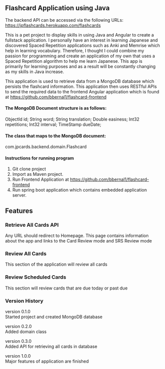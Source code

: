 
## Flashcard Application using Java
The backend API can be accessed via the following URLs:  
https://jpflashcards.herokuapp.com/flashcards

This is a pet project to display skills in using Java and Angular to create a fullstack application. I personally have an interest in learning Japanese and discovered Spaced Repetition applications such as Anki and Memrise which help in learning vocabulary. Therefore, I thought I could combine my passion for programming and create an application of my own that uses a Spaced Repetition algorithm to help me learn Japanese. This app is primarily for learning purposes and as a result will be constantly changing as my skills in Java increase.

This application is used to retrieve data from a MongoDB database which persists the flashcard information. This application then uses RESTful APIs to send the required data to the frontend Angular application which is found at https://github.com/bbernal1/flashcard-frontend

#### The MongoDB Document structure is as follows:
ObjectId id;
String word;
String translation;
 Double easiness;
Int32 repetitions;
Int32 interval;
TimeStamp dueDate;

#### The class that maps to the MongoDB document:
com.jpcards.backend.domain.Flashcard

#### Instructions for running program
1. Git clone project
2. Import as Maven project.
3. Run Frontend Application at https://github.com/bbernal1/flashcard-frontend
3. Run spring boot application which contains embedded application server.

## Features
### Retrieve All Cards API
Any URL should redirect to Homepage. This page contains information about the app and links to the Card Review mode and SRS Review mode
### Review All Cards
This section of the application will review all cards

### Review Scheduled Cards
This section will review cards that are due today or past due

### Version History
version 0.1.0  
Started project and created MongoDB database

version 0.2.0  
Added domain class 

version 0.3.0  
Added API for retrieving all cards in database

version 1.0.0  
Major features of application are finished


